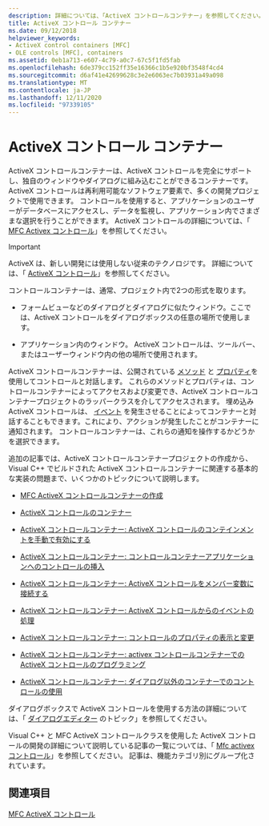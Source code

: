 ```yaml
---
description: 詳細については、「ActiveX コントロールコンテナー」を参照してください。
title: ActiveX コントロール コンテナー
ms.date: 09/12/2018
helpviewer_keywords:
- ActiveX control containers [MFC]
- OLE controls [MFC], containers
ms.assetid: 0eb1a713-e607-4c79-a0c7-67c5f1fd5fab
ms.openlocfilehash: 6de379cc152ff35e16366c1b5e920bf3548f4cd4
ms.sourcegitcommit: d6af41e42699628c3e2e6063ec7b03931a49a098
ms.translationtype: MT
ms.contentlocale: ja-JP
ms.lasthandoff: 12/11/2020
ms.locfileid: "97339105"
---
```

# <a name="activex-control-containers"></a>ActiveX コントロール コンテナー

ActiveX コントロールコンテナーは、ActiveX コントロールを完全にサポートし、独自のウィンドウやダイアログに組み込むことができるコンテナーです。 ActiveX コントロールは再利用可能なソフトウェア要素で、多くの開発プロジェクトで使用できます。 コントロールを使用すると、アプリケーションのユーザーがデータベースにアクセスし、データを監視し、アプリケーション内でさまざまな選択を行うことができます。 ActiveX コントロールの詳細については、「 [MFC Activex コントロール](mfc-activex-controls.md)」を参照してください。

>[!IMPORTANT]
> ActiveX は、新しい開発には使用しない従来のテクノロジです。 詳細については、「 [ActiveX コントロール](activex-controls.md)」を参照してください。

コントロールコンテナーは、通常、プロジェクト内で2つの形式を取ります。

- フォームビューなどのダイアログとダイアログに似たウィンドウ。ここでは、ActiveX コントロールをダイアログボックスの任意の場所で使用します。

- アプリケーション内のウィンドウ。 ActiveX コントロールは、ツールバー、またはユーザーウィンドウ内の他の場所で使用されます。

ActiveX コントロールコンテナーは、公開されている [メソッド](mfc-activex-controls-methods.md) と [プロパティ](mfc-activex-controls-properties.md)を使用してコントロールと対話します。 これらのメソッドとプロパティは、コントロールコンテナーによってアクセスおよび変更でき、ActiveX コントロールコンテナープロジェクトのラッパークラスを介してアクセスされます。 埋め込み ActiveX コントロールは、 [イベント](mfc-activex-controls-events.md) を発生させることによってコンテナーと対話することもできます。これにより、アクションが発生したことがコンテナーに通知されます。 コントロールコンテナーは、これらの通知を操作するかどうかを選択できます。

追加の記事では、ActiveX コントロールコンテナープロジェクトの作成から、Visual C++ でビルドされた ActiveX コントロールコンテナーに関連する基本的な実装の問題まで、いくつかのトピックについて説明します。

- [MFC ActiveX コントロールコンテナーの作成](reference/creating-an-mfc-activex-control-container.md)

- [ActiveX コントロールのコンテナー](containers-for-activex-controls.md)

- [ActiveX コントロールコンテナー: ActiveX コントロールのコンテインメントを手動で有効にする](activex-control-containers-manually-enabling-activex-control-containment.md)

- [ActiveX コントロールコンテナー: コントロールコンテナーアプリケーションへのコントロールの挿入](inserting-a-control-into-a-control-container-application.md)

- [ActiveX コントロールコンテナー: ActiveX コントロールをメンバー変数に接続する](activex-control-containers-connecting-an-activex-control-to-a-member-variable.md)

- [ActiveX コントロールコンテナー: ActiveX コントロールからのイベントの処理](activex-control-containers-handling-events-from-an-activex-control.md)

- [ActiveX コントロールコンテナー: コントロールのプロパティの表示と変更](activex-control-containers-viewing-and-modifying-control-properties.md)

- [ActiveX コントロールコンテナー: activex コントロールコンテナーでの ActiveX コントロールのプログラミング](programming-activex-controls-in-a-activex-control-container.md)

- [ActiveX コントロールコンテナー: ダイアログ以外のコンテナーでのコントロールの使用](activex-control-containers-using-controls-in-a-non-dialog-container.md)

ダイアログボックスで ActiveX コントロールを使用する方法の詳細については、「 [ダイアログエディター](../windows/dialog-editor.md) のトピック」を参照してください。

Visual C++ と MFC ActiveX コントロールクラスを使用した ActiveX コントロールの開発の詳細について説明している記事の一覧については、「 [Mfc activex コントロール](mfc-activex-controls.md)」を参照してください。 記事は、機能カテゴリ別にグループ化されています。

## <a name="see-also"></a>関連項目

[MFC ActiveX コントロール](mfc-activex-controls.md)
